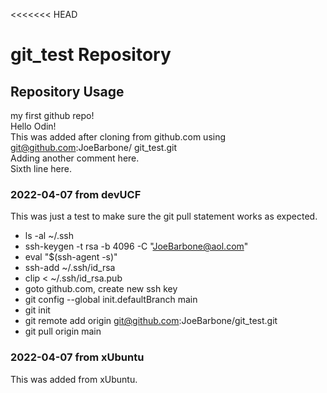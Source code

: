 <<<<<<< HEAD
# git_test Repository
## Repository Usage
my first github repo!  
Hello Odin!  
This was added after cloning from github.com using git@github.com:JoeBarbone/  git_test.git  
Adding another comment here.  
Sixth line here.  

### 2022-04-07 from devUCF
This was just a test to make sure the git pull statement works as expected. 
- ls -al ~/.ssh
- ssh-keygen -t rsa -b 4096 -C "JoeBarbone@aol.com"
- eval "$(ssh-agent -s)"
- ssh-add ~/.ssh/id_rsa
- clip < ~/.ssh/id_rsa.pub
- goto github.com, create new ssh key
- git config --global init.defaultBranch main 
- git init
- git remote add origin git@github.com:JoeBarbone/git_test.git
- git pull origin main

### 2022-04-07 from xUbuntu
This was added from xUbuntu.
